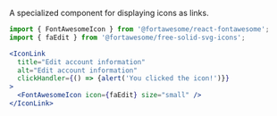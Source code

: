 A specialized component for displaying icons as links.

```jsx
import { FontAwesomeIcon } from '@fortawesome/react-fontawesome';
import { faEdit } from '@fortawesome/free-solid-svg-icons';

<IconLink
  title="Edit account information"
  alt="Edit account information"
  clickHandler={() => {alert('You clicked the icon!')}}
>
  <FontAwesomeIcon icon={faEdit} size="small" />
</IconLink>
```
